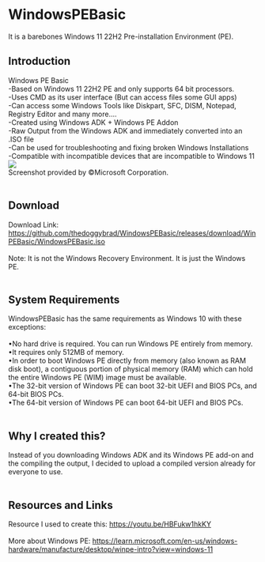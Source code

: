 # WindowsPEBasic
It is a barebones Windows 11 22H2 Pre-installation Environment (PE).
<br>
## Introduction
Windows PE Basic
<br>
-Based on Windows 11 22H2 PE and only supports 64 bit processors.
<br>
-Uses CMD as its user interface (But can access files some GUI apps)
<br>
-Can access some Windows Tools like Diskpart, SFC, DISM, Notepad, Registry Editor and many more....
<br>
-Created using Windows ADK + Windows PE Addon
<br>
-Raw Output from the Windows ADK and immediately converted into an .ISO file
<br>
-Can be used for troubleshooting and fixing broken Windows Installations
<br>
-Compatible with incompatible devices that are incompatible to Windows 11
<br>
<img src="https://thedoggybrad.github.io/WindowsPEBasic/WinPE.png">
<br>
Screenshot provided by ©Microsoft Corporation.
<br>
<br>
## Download
Download Link: https://github.com/thedoggybrad/WindowsPEBasic/releases/download/WinPEBasic/WindowsPEBasic.iso
<br>
<br>
Note: It is not the Windows Recovery Environment. It is just the Windows PE.
<br>
<br>
## System Requirements
WindowsPEBasic has the same requirements as Windows 10 with these exceptions:
<br>
<br>
•No hard drive is required. You can run Windows PE entirely from memory.
<br>
•It requires only 512MB of memory.
<br>
•In order to boot Windows PE directly from memory (also known as RAM disk boot), a contiguous portion of physical memory (RAM) which can hold the entire Windows PE (WIM) image must be available. 
<br>
•The 32-bit version of Windows PE can boot 32-bit UEFI and BIOS PCs, and 64-bit BIOS PCs.
<br>
•The 64-bit version of Windows PE can boot 64-bit UEFI and BIOS PCs.
<br>
<br>
## Why I created this?
Instead of you downloading Windows ADK and its Windows PE add-on and the compiling the output, I decided to upload a compiled version already for everyone to use.
<br>
<br>
## Resources and Links
Resource I used to create this: https://youtu.be/HBFukw1hkKY
<br>
<br>
More about Windows PE: https://learn.microsoft.com/en-us/windows-hardware/manufacture/desktop/winpe-intro?view=windows-11
